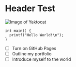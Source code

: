 # Header Test

![Image of Yaktocat](https://octodex.github.com/images/yaktocat.png)

```
int main() {
  printf("Hello World!\n");
}
```

- [ ] Turn on GitHub Pages
- [ ] Outline my portfolio
- [ ] Introduce myself to the world
